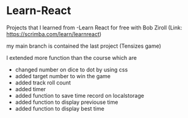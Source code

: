 # Learn-React

Projects that I learned from -Learn React for free with Bob Ziroll (Link: https://scrimba.com/learn/learnreact)

my main branch is contained the last project (Tensizes game)

I extended more function than the course which are
- changed number on dice to dot by using css
- added target number to win the game
- added track roll count
- added timer
- added function to save time record on localstorage
- added function to display previouse time
- added function to display best time
